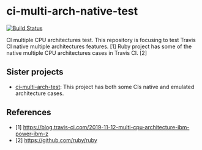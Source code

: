 # ci-multi-arch-native-test

[![Build Status](https://travis-ci.org/junaruga/ci-multi-arch-native-test.svg?branch=master)](https://travis-ci.org/junaruga/ci-multi-arch-native-test)

CI multiple CPU architectures test.
This repository is focusing to test Travis CI native multiple architectures features. [1]
Ruby project has some of the native multiple CPU architectures cases in Travis CI. [2]

## Sister projects

* [ci-multi-arch-test](https://github.com/junaruga/ci-multi-arch-test): This project has both some CIs native and emulated architecture cases.

## References

* [1] https://blog.travis-ci.com/2019-11-12-multi-cpu-architecture-ibm-power-ibm-z
* [2] https://github.com/ruby/ruby
